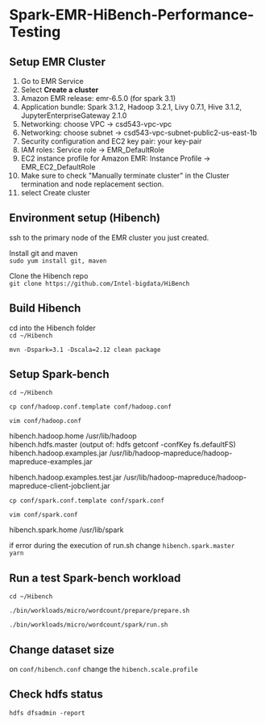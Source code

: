 # Spark-EMR-HiBench-Performance-Testing

## Setup EMR Cluster 

1. Go to EMR Service
2. Select **Create a cluster**
3. Amazon EMR release: emr-6.5.0 (for spark 3.1)
4. Application bundle: Spark 3.1.2, Hadoop 3.2.1, Livy 0.7.1, Hive 3.1.2, JupyterEnterpriseGateway 2.1.0
5. Networking: choose VPC -> csd543-vpc-vpc  
6. Networking: choose subnet -> csd543-vpc-subnet-public2-us-east-1b
7. Security configuration and EC2 key pair: your key-pair
8. IAM roles: Service role -> EMR_DefaultRole
9. EC2 instance profile for Amazon EMR: Instance Profile -> EMR_EC2_DefaultRole
10. Make sure to check "Manually terminate cluster" in the Cluster termination and node replacement section.
11. select Create cluster  

## Environment setup (Hibench)  
ssh to the primary node of the EMR cluster you just created.  

Install git and maven  
`sudo yum install git, maven`  

Clone the Hibench repo  
`git clone https://github.com/Intel-bigdata/HiBench`  


## Build Hibench
cd into the Hibench folder  
`cd ~/Hibench`  

`mvn -Dspark=3.1 -Dscala=2.12 clean package`  

## Setup Spark-bench
```
cd ~/Hibench  

cp conf/hadoop.conf.template conf/hadoop.conf  

vim conf/hadoop.conf
```

hibench.hadoop.home /usr/lib/hadoop  
hibench.hdfs.master (output of: hdfs getconf -confKey fs.defaultFS)  
hibench.hadoop.examples.jar /usr/lib/hadoop-mapreduce/hadoop-mapreduce-examples.jar

hibench.hadoop.examples.test.jar /usr/lib/hadoop-mapreduce/hadoop-mapreduce-client-jobclient.jar

```
cp conf/spark.conf.template conf/spark.conf  

vim conf/spark.conf  
```
hibench.spark.home /usr/lib/spark  

if error during the execution of run.sh change `hibench.spark.master    yarn`

## Run a test Spark-bench workload   

```
cd ~/Hibench

./bin/workloads/micro/wordcount/prepare/prepare.sh  

./bin/workloads/micro/wordcount/spark/run.sh
```

## Change dataset size 

on `conf/hibench.conf` change the `hibench.scale.profile`

## Check hdfs status

`hdfs dfsadmin -report`